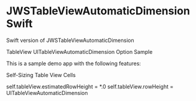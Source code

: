 # JWSTableViewAutomaticDimensionSwift
Swift version of JWSTableViewAutomaticDimension

TableView UITableViewAutomaticDimension Option Sample

This is a sample demo app with the following features:

Self-Sizing Table View Cells 

self.tableView.estimatedRowHeight = *.0
self.tableView.rowHeight = UITableViewAutomaticDimension
